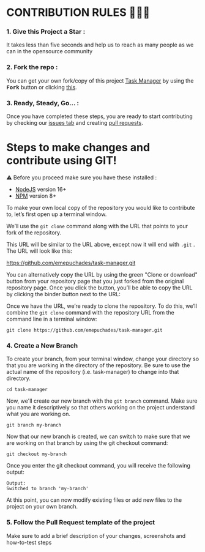 # CONTRIBUTION RULES 🙌👩‍💻

### 1. Give this Project a Star :

It takes less than five seconds and help us to reach as many people as we can in the opensource community 


### 2. Fork the repo :

You can get your own fork/copy of this project [Task Manager](https://github.com/emepuchades/task-manager) by using the <kbd><b>Fork</b></kbd></a> button or clicking [this](https://github.com/emepuchades/task-manager).


### 3. Ready, Steady, Go... :

Once you have completed these steps, you are ready to start contributing
by checking our [issues tab](https://github.com/emepuchades/task-manager/issues) and creating [pull requests](https://github.com/emepuchades/task-manager/pulls).

# Steps to make changes and contribute using GIT!
⚠️ Before you proceed make sure you have these installed : 
- [NodeJS](https://nodejs.org/) version 16+ 
- [NPM](https://npmjs.com/) version 8+

To make your own local copy of the repository you would like to contribute to, let’s first open up a terminal window.

We’ll use the `git clone` command along with the URL that points to your fork of the repository.

This URL will be similar to the URL above, except now it will end with `.git` . The URL will look like this:

https://github.com/emepuchades/task-manager.git

You can alternatively copy the URL by using the green "Clone or download" button from your repository page that you just forked from the original repository page. Once you click the button, you’ll be able to copy the URL by clicking the binder button next to the URL:

Once we have the URL, we’re ready to clone the repository. To do this, we’ll combine the `git clone` command with the repository URL from the command line in a terminal window:

```
git clone https://github.com/emepuchades/task-manager.git
```

### 4. Create a New Branch

To create your branch, from your terminal window, change your directory so that you are working in the directory of the repository. Be sure to use the actual name of the repository (i.e. task-manager) to change into that directory.

```
cd task-manager
```

Now, we'll create our new branch with the `git branch` command. Make sure you name it descriptively so that others working on the project understand what you are working on.

```
git branch my-branch
```

Now that our new branch is created, we can switch to make sure that we are working on that branch by using the git checkout command:

```
git checkout my-branch
```

Once you enter the git checkout command, you will receive the following output:

```
Output:
Switched to branch 'my-branch'
```

At this point, you can now modify existing files or add new files to the project on your own branch.

### 5. Follow the Pull Request template of the project

Make sure to add a brief description of your changes, screenshots and how-to-test steps
